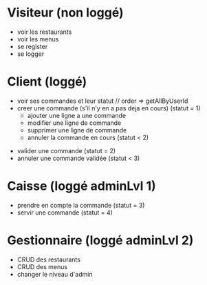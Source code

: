 # Visiteur (non loggé)
* voir les restaurants
* voir les menus
* se register
* se logger

# Client (loggé)
* voir ses commandes et leur statut    // order => getAllByUserId
* creer une commande (s'il n'y en a pas deja en cours) (statut = 1)
    - ajouter une ligne a une commande
    - modifier une ligne de commande
    - supprimer une ligne de commande
    - annuler la commande en cours (statut < 2)
- valider une commande (statut = 2)
- annuler une commande validée (statut < 3)

# Caisse (loggé adminLvl 1)
- prendre en compte la commande (statut = 3)
- servir une commande (statut = 4)

# Gestionnaire (loggé adminLvl 2)
- CRUD des restaurants
- CRUD des menus
- changer le niveau d'admin
